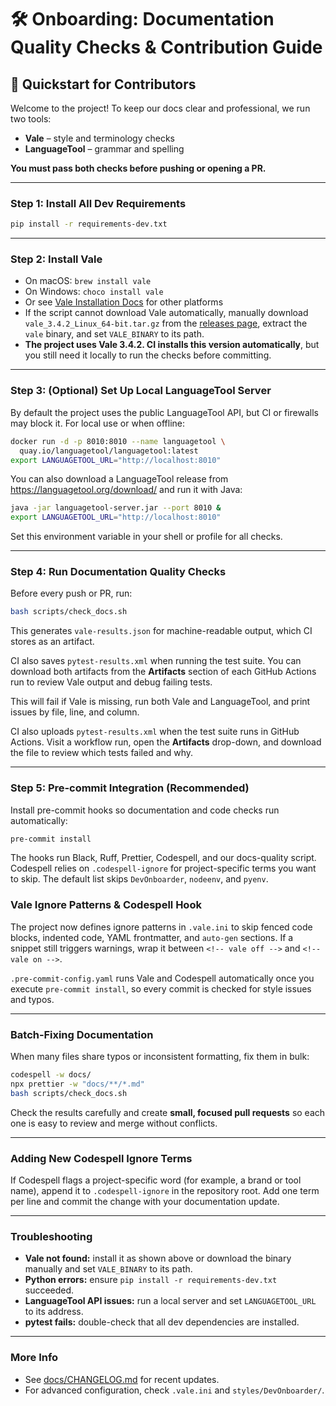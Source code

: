 # 🛠️ Onboarding: Documentation Quality Checks & Contribution Guide

## 🚀 Quickstart for Contributors

Welcome to the project! To keep our docs clear and professional, we run two tools:

* **Vale** – style and terminology checks
* **LanguageTool** – grammar and spelling

**You must pass both checks before pushing or opening a PR.**

---

### Step 1: Install All Dev Requirements

```bash
pip install -r requirements-dev.txt
```

---

### Step 2: Install Vale

* On macOS: `brew install vale`
* On Windows: `choco install vale`
* Or see [Vale Installation Docs](https://vale.sh/docs/installation/) for other platforms
* If the script cannot download Vale automatically, manually download `vale_3.4.2_Linux_64-bit.tar.gz` from the [releases page](https://github.com/errata-ai/vale/releases), extract the `vale` binary, and set `VALE_BINARY` to its path.
* **The project uses Vale 3.4.2. CI installs this version automatically**, but you still need it locally to run the checks before committing.

---

### Step 3: (Optional) Set Up Local LanguageTool Server

By default the project uses the public LanguageTool API, but CI or firewalls may block it. For local use or when offline:

```bash
docker run -d -p 8010:8010 --name languagetool \
  quay.io/languagetool/languagetool:latest
export LANGUAGETOOL_URL="http://localhost:8010"
```

You can also download a LanguageTool release from <https://languagetool.org/download/> and run it with Java:

```bash
java -jar languagetool-server.jar --port 8010 &
export LANGUAGETOOL_URL="http://localhost:8010"
```

Set this environment variable in your shell or profile for all checks.

---

### Step 4: Run Documentation Quality Checks

Before every push or PR, run:

```bash
bash scripts/check_docs.sh
```

This generates `vale-results.json` for machine-readable output, which CI stores as an artifact.

CI also saves `pytest-results.xml` when running the test suite. You can download
both artifacts from the **Artifacts** section of each GitHub Actions run to
review Vale output and debug failing tests.

This will fail if Vale is missing, run both Vale and LanguageTool, and print issues by file, line, and column.

CI also uploads `pytest-results.xml` when the test suite runs in GitHub Actions. Visit a workflow run, open the **Artifacts** drop-down, and download the file to review which tests failed and why.

---

### Step 5: Pre‑commit Integration (Recommended)

Install pre-commit hooks so documentation and code checks run automatically:

```bash
pre-commit install
```

The hooks run Black, Ruff, Prettier, Codespell, and our docs-quality script.
Codespell relies on `.codespell-ignore` for project-specific terms you want to
skip. The default list skips `DevOnboarder`, `nodeenv`, and `pyenv`.

### Vale Ignore Patterns & Codespell Hook

The project now defines ignore patterns in `.vale.ini` to skip fenced code
blocks, indented code, YAML frontmatter, and `auto-gen` sections. If a snippet
still triggers warnings, wrap it between `<!-- vale off -->` and `<!-- vale on -->`.

`.pre-commit-config.yaml` runs Vale and Codespell automatically once you execute
`pre-commit install`, so every commit is checked for style issues and typos.

---

### Batch‑Fixing Documentation

When many files share typos or inconsistent formatting, fix them in bulk:

```bash
codespell -w docs/
npx prettier -w "docs/**/*.md"
bash scripts/check_docs.sh
```

Check the results carefully and create **small, focused pull requests** so each
one is easy to review and merge without conflicts.

---

### Adding New Codespell Ignore Terms

If Codespell flags a project-specific word (for example, a brand or tool name),
append it to `.codespell-ignore` in the repository root. Add one term per line
and commit the change with your documentation update.

---

### Troubleshooting

* **Vale not found:** install it as shown above or download the binary manually and set `VALE_BINARY` to its path.
* **Python errors:** ensure `pip install -r requirements-dev.txt` succeeded.
* **LanguageTool API issues:** run a local server and set `LANGUAGETOOL_URL` to its address.
* **pytest fails:** double-check that all dev dependencies are installed.

---

### More Info

* See [docs/CHANGELOG.md](CHANGELOG.md) for recent updates.
* For advanced configuration, check `.vale.ini` and `styles/DevOnboarder/`.
